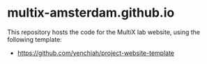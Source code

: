 # multix-amsterdam.github.io

This repository hosts the code for the MultiX lab website, using the following template:
- https://github.com/yenchiah/project-website-template
